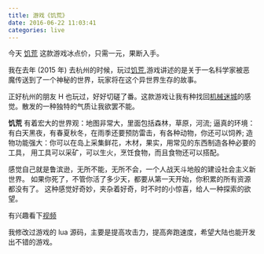 ```yaml
---
title: 游戏《饥荒》
date: 2016-06-22 11:03:41
categories: live
---
```


今天 [饥荒](https://itunes.apple.com/cn/app/dont-starve-pocket-edition/id1012298403?l=en&mt=8) 这款游戏冰点价，只需一元，果断入手。

我在去年 (2015 年) 去杭州的时候，玩过[饥荒](https://en.wikipedia.org/wiki/Don%27t_Starve),游戏讲述的是关于一名科学家被恶魔传送到了一个神秘的世界，玩家将在这个异世界生存的故事。

正好杭州的朋友 H 也玩过，好好切磋了番。这款游戏让我有种找回[机械迷城](https://en.wikipedia.org/wiki/Machinarium)的感觉。散发的一种独特的气质让我欲罢不能。

**饥荒** 有着宏大的世界观：地图非常大，里面包括森林，草原，河流;
逼真的环境：有白天黑夜，有春夏秋冬，在雨季还要预防雷击，有各种动物，你还可以饲养;
造物功能强大：你可以在岛上采集鲜花，木材，果实，用常见的东西制造各种必要的工具，
用工具可以采矿，可以生火，烹饪食物，而且食物还可以搭配。

感觉自己就是鲁滨逊，无所不能，无所不会，一个人战天斗地般的建设社会主义新世界。
如果你死了，不管你活了多少天，都要从第一天开始，你积累的所有资源都没有了。
这种感觉好奇妙，夹杂着好奇，时不时的小惊喜，给人一种探索的欲望。

有兴趣看下[视频](http://7sbqv9.com1.z0.glb.clouddn.com/Don%27t%20Starve%20Gameplay%20Trailer.mp4)

我修改过游戏的 lua 源码，主要是提高攻击力，提高奔跑速度，希望大陆也能开发出不错的游戏。
